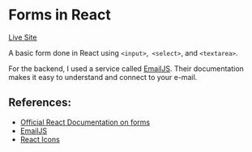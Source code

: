 # Forms in React

[Live Site](https://pizza-form-react.netlify.app/)

A basic form done in React using `<input>`,` <select>`, and `<textarea>`.

For the backend, I used a service called [EmailJS](https://www.emailjs.com/). Their documentation makes it easy to understand and connect to your e-mail.

## References:

- [Official React Documentation on forms](https://reactjs.org/docs/forms.html)
- [EmailJS](https://www.emailjs.com/)
- [React Icons](https://react-icons.github.io/react-icons/)

